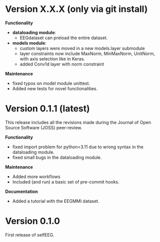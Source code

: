 # Version X.X.X (only via git install)

**Functionality**

- **dataloading module**:
    - EEGdataset can preload the entire dataset.
- **models module**:
    - custom layers were moved in a new models.layer submodule
    - layer constraints now include MaxNorm, MinMaxNorm, UnitNorm, with axis selection like in Keras.
    - added Conv1d layer with norm constraint

**Maintenance**

* fixed typos on model module unittest.
* Added new tests for novel functionalities.


# Version 0.1.1 (latest)

This release includes all the revisions made during the Journal of Open Source 
Software (JOSS) peer-review.

**Functionality**

* fixed import problem for python<3.11 due to wrong syntax in the dataloading module.
* fixed small bugs in the dataloading module.

**Maintenance**

* Added more workflows
* Included (and run) a basic set of pre-commit hooks.

**Documentation**

* Added a tutorial with the EEGMMI dataset.


# Version 0.1.0

First release of selfEEG.
